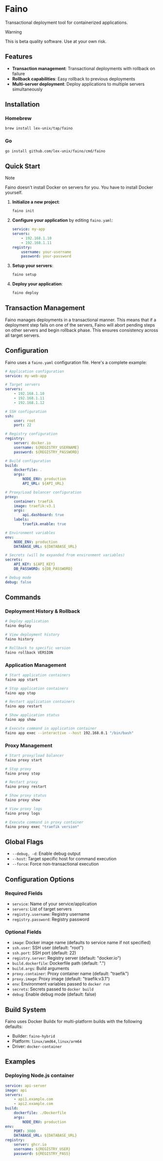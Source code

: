 # Faino

Transactional deployment tool for containerized applications.

> [!WARNING]
> This is beta quality software. Use at your own risk.

## Features

- **Transaction management**: Transactional deployments with rollback on failure
- **Rollback capabilities**: Easy rollback to previous deployments
- **Multi-server deployment**: Deploy applications to multiple servers simultaneously

## Installation

### Homebrew

```bash
brew install lex-unix/tap/faino
```

### Go

```bash
go install github.com/lex-unix/faino/cmd/faino
```

## Quick Start

> [!NOTE]
> Faino doesn't install Docker on servers for you. You have to install Docker yourself.

1. **Initialize a new project**:

    ```bash
    faino init
    ```

2. **Configure your application** by editing `faino.yaml`:

    ```yaml
    service: my-app
    servers:
        - 192.168.1.10
        - 192.168.1.11
    registry:
        username: your-username
        password: your-password
    ```

3. **Setup your servers**:

    ```bash
    faino setup
    ```

4. **Deploy your application**:
    ```bash
    faino deploy
    ```

## Transaction Management

Faino manages deployments in a transactional manner. This means that if a deployment step fails on one of the servers, Faino will abort pending steps on other servers and begin rollback phase.
This ensures consistency across all target servers.

## Configuration

Faino uses a `faino.yaml` configuration file. Here's a complete example:

```yaml
# Application configuration
service: my-web-app

# Target servers
servers:
    - 192.168.1.10
    - 192.168.1.11
    - 192.168.1.12

# SSH configuration
ssh:
    user: root
    port: 22

# Registry configuration
registry:
    server: docker.io
    username: ${REGISTRY_USERNAME}
    password: ${REGISTRY_PASSWORD}

# Build configuration
build:
    dockerfile: .
    args:
        NODE_ENV: production
        API_URL: ${API_URL}

# Proxy/Load balancer configuration
proxy:
    container: traefik
    image: traefik:v3.1
    args:
        api.dashboard: true
    labels:
        traefik.enable: true

# Environment variables
env:
    NODE_ENV: production
    DATABASE_URL: ${DATABASE_URL}

# Secrets (will be expanded from environment variables)
secrets:
    API_KEY: ${API_KEY}
    DB_PASSWORD: ${DB_PASSWORD}

# Debug mode
debug: false
```

## Commands

### Deployment History & Rollback

```bash
# Deploy application
faino deploy

# View deployment history
faino history

# Rollback to specific version
faino rollback VERSION
```

### Application Management

```bash
# Start application containers
faino app start

# Stop application containers
faino app stop

# Restart application containers
faino app restart

# Show application status
faino app show

# Execute command in application container
faino app exec --interactive --host 192.168.0.1 "/bin/bash"
```

### Proxy Management

```bash
# Start proxy/load balancer
faino proxy start

# Stop proxy
faino proxy stop

# Restart proxy
faino proxy restart

# Show proxy status
faino proxy show

# View proxy logs
faino proxy logs

# Execute command in proxy container
faino proxy exec "traefik version"
```

## Global Flags

- `--debug, -d`: Enable debug output
- `--host`: Target specific host for command execution
- `--force`: Force non-transactional execution

## Configuration Options

### Required Fields

- `service`: Name of your service/application
- `servers`: List of target servers
- `registry.username`: Registry username
- `registry.password`: Registry password

### Optional Fields

- `image`: Docker image name (defaults to service name if not specified)
- `ssh.user`: SSH user (default: "root")
- `ssh.port`: SSH port (default: 22)
- `registry.server`: Registry server (default: "docker.io")
- `build.dockerfile`: Dockerfile path (default: ".")
- `build.args`: Build arguments
- `proxy.container`: Proxy container name (default: "traefik")
- `proxy.image`: Proxy image (default: "traefik:v3.1")
- `env`: Environment variables passed to `docker run`
- `secrets`: Secrets passed to `docker build`
- `debug`: Enable debug mode (default: false)

## Build System

Faino uses Docker Buildx for multi-platform builds with the following defaults:

- Builder: `faino-hybrid`
- Platform: `linux/amd64,linux/arm64`
- Driver: `docker-container`

## Examples

### Deploying Node.js container

```yaml
service: api-server
image: api
servers:
    - api1.example.com
    - api2.example.com
build:
    dockerfile: ./Dockerfile
    args:
        NODE_ENV: production
env:
    PORT: 3000
    DATABASE_URL: ${DATABASE_URL}
registry:
    server: ghcr.io
    username: ${REGISTRY_USER}
    password: ${REGISTRY_PASS}
```
